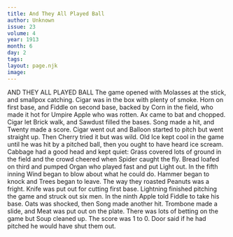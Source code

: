 ```yaml
---
title: And They All Played Ball
author: Unknown
issue: 23
volume: 4
year: 1913
month: 6
day: 2
tags:
layout: page.njk
image:
---
```

AND THEY ALL PLAYED BALL    The game opened with Molasses at the stick, and smallpox catching. Cigar was in the box with plenty of smoke. Horn on first base, and Fiddle on second base, backed by Corn in the field, who made it hot for Umpire Apple who was rotten. Ax came to bat and chopped. Cigar let Brick walk, and Sawdust filled the bases. Song made a hit, and Twenty made a score. Cigar went out and Balloon started to pitch but went straight up. Then Cherry tried it but was wild. Old Ice kept cool in the game until he was hit by a pitched ball, then you ought to have heard ice scream. Cabbage had a good head and kept quiet: Grass covered lots of ground in the field and the crowd cheered when Spider caught the fly. Bread loafed on third and pumped Organ who played fast and put Light out. In the fifth inning Wind began to blow about what he could do. Hammer began to knock and Trees began to leave. The way they roasted Peanuts was a fright. Knife was put out for cutting first base. Lightning finished pitching the game and struck out six men. In the ninth Apple told Fiddle to take his base. Oats was shocked, then Song made another hit. Trombone made a slide, and Meat was put out on the plate. There was lots of betting on the game but Soup cleaned up. The score was 1 to 0. Door said if he had pitched he would have shut them out. 



